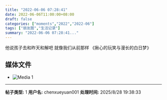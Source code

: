 ```yaml
---
title: "2022-06-06 07:28:41"
date: 2022-06-06T11:00:00+08:00
draft: false
categories: ["moments","2022","2022-06"]
tags: ["朋友圈","生活记录"]
summary: "2022-06-06 07:28:41..."
---
```


他说孩子去和昨天和解吧
就像我们从前那样
​
​《揪心的玩笑与漫长的白日梦》

## 媒体文件

- ![Media 1](/Moments/photos/2022-06-06/202206060728410.jpg)

---

**帖子类型:** 1
**用户名:** chenxueyuan001
**处理时间:** 2025/8/28 19:38:33